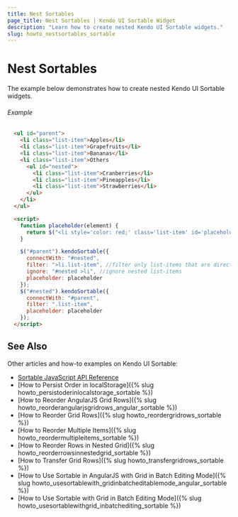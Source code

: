 ```yaml
---
title: Nest Sortables
page_title: Nest Sortables | Kendo UI Sortable Widget
description: "Learn how to create nested Kendo UI Sortable widgets."
slug: howto_nestsortables_sortable
---
```


# Nest Sortables

The example below demonstrates how to create nested Kendo UI Sortable widgets.

###### Example

```html
  <ul id="parent">
    <li class="list-item">Apples</li>
    <li class="list-item">Grapefruits</li>
    <li class="list-item">Bananas</li>
    <li class="list-item">Others
      <ul id="nested">
        <li class="list-item">Cranberries</li>
        <li class="list-item">Pineapples</li>
        <li class="list-item">Strawberries</li>
      </ul>
    </li>
  </ul>

  <script>
    function placeholder(element) {
      return $("<li style='color: red;' class='list-item' id='placeholder'>Drop Here!</li>");
    }

    $("#parent").kendoSortable({
      connectWith: "#nested",
      filter: ">li.list-item", //filter only list-items that are direct child of the Sortable container. Use ".list-item" to allow parent items to use the nested sortable.
      ignore: "#nested >li", //ignore nested list-items
      placeholder: placeholder
    });
    $("#nested").kendoSortable({
      connectWith: "#parent",
      filter: ".list-item",
      placeholder: placeholder
    });
  </script>
```

## See Also

Other articles and how-to examples on Kendo UI Sortable:

* [Sortable JavaScript API Reference](/api/javascript/ui/sortable)
* [How to Persist Order in localStorage]({% slug howto_persistoderinlocalstorage_sortable %})
* [How to Reorder AngularJS Grid Rows]({% slug howto_reorderangularjsgridrows_angular_sortable %})
* [How to Reorder Grid Rows]({% slug howto_reordergridrows_sortable %})
* [How to Reorder Multiple Items]({% slug howto_reordermultipleitems_sortable %})
* [How to Reorder Rows in Nested Grid]({% slug howto_reorderrowsinnestedgrid_sortable %})
* [How to Transfer Grid Rows]({% slug howto_transfergridrows_sortable %})
* [How to Use Sortable in AngularJS with Grid in Batch Editing Mode]({% slug howto_usesortablewith_gridinbatcheditablemode_angular_sortable %})
* [How to Use Sortable with Grid in Batch Editing Mode]({% slug howto_usesortablewithgrid_inbatchediting_sortable %})
